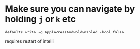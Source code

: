 # Make sure you can navigate by holding `j` or `k` etc

```
defaults write -g ApplePressAndHoldEnabled -bool false
```

requires restart of intelli


